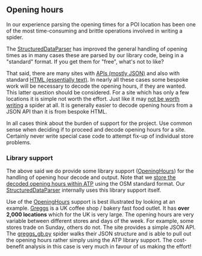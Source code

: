 
## Opening hours

In our experience parsing the opening times for a POI location has been one
of the most time-consuming and brittle operations involved in writing
a spider.

The [StructuredDataParser](./STRUCTURED_DATA.md) has improved the general
handling of opening times as in many cases these are parsed by our
library code, being in a "standard" format. If you get them for "free",
what's not to like?

That said, there are many sites with [APIs (mostly JSON)](./API_SPIDER.md)
and also with standard [HTML (essentially text)](./HARD_WORK_SPIDER.md).
In nearly all these cases some bespoke work will be necessary to decode
the opening hours, if they are wanted. This latter question should be
considered. For a site which has only a few locations it is simple
not worth the effort. Just like it may
[not be worth writing](./WHY_SPIDER.md) a spider at all.
It is generally easier to decode opening hours from a JSON API
than it is from bespoke HTML.

In all cases think about the burden of support for the project.
Use common sense when deciding if to proceed and decode opening hours for a site.
Certainly never write special case code to attempt fix-up of individual
store problems.

### Library support

The above said we do provide some library support
([OpeningHours](../locations/hours.py)) for the handling
of opening hour decode and output.
Note that we
[store the decoded opening hours within ATP](../DATA_FORMAT.md)
using the OSM standard format.
Our [StructuredDataParser](./STRUCTURED_DATA.md) internally uses this
library support itself.

Use of the [OpeningHours](../locations/hours.py) support is best illustrated
by looking at an example. [Greggs](http://www.greggs.co.uk) is a UK
coffee shop / bakery fast food  outlet. It has **over 2,000 locations** which for
the UK is very large. The  opening hours are very variable between different stores
and days of the  week. For example, some stores trade on Sunday, others do not.
The site provides a simple JSON API. The
[greggs_gb.py](../locations/spiders/greggs_gb.py)
spider walks their JSON structure and is able to pull
out the opening hours rather simply using the ATP library support.
The cost-benefit analysis in this case is very much in favour of
us making the effort!
